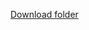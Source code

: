 [Download folder](https://minhaskamal.github.io/DownGit/#/home?url=https://github.com/departmentfortransport/coffee-and-coding/tree/master/All_materials/20190606_intro_to_webscraping)
